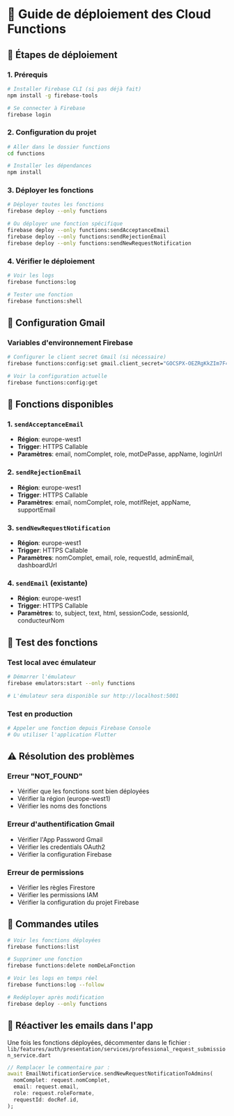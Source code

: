 # 📧 Guide de déploiement des Cloud Functions

## 🚀 Étapes de déploiement

### 1. Prérequis
```bash
# Installer Firebase CLI (si pas déjà fait)
npm install -g firebase-tools

# Se connecter à Firebase
firebase login
```

### 2. Configuration du projet
```bash
# Aller dans le dossier functions
cd functions

# Installer les dépendances
npm install
```

### 3. Déployer les fonctions
```bash
# Déployer toutes les fonctions
firebase deploy --only functions

# Ou déployer une fonction spécifique
firebase deploy --only functions:sendAcceptanceEmail
firebase deploy --only functions:sendRejectionEmail
firebase deploy --only functions:sendNewRequestNotification
```

### 4. Vérifier le déploiement
```bash
# Voir les logs
firebase functions:log

# Tester une fonction
firebase functions:shell
```

## 🔧 Configuration Gmail

### Variables d'environnement Firebase
```bash
# Configurer le client secret Gmail (si nécessaire)
firebase functions:config:set gmail.client_secret="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"

# Voir la configuration actuelle
firebase functions:config:get
```

## 📧 Fonctions disponibles

### 1. `sendAcceptanceEmail`
- **Région**: europe-west1
- **Trigger**: HTTPS Callable
- **Paramètres**: email, nomComplet, role, motDePasse, appName, loginUrl

### 2. `sendRejectionEmail`
- **Région**: europe-west1
- **Trigger**: HTTPS Callable
- **Paramètres**: email, nomComplet, role, motifRejet, appName, supportEmail

### 3. `sendNewRequestNotification`
- **Région**: europe-west1
- **Trigger**: HTTPS Callable
- **Paramètres**: nomComplet, email, role, requestId, adminEmail, dashboardUrl

### 4. `sendEmail` (existante)
- **Région**: europe-west1
- **Trigger**: HTTPS Callable
- **Paramètres**: to, subject, text, html, sessionCode, sessionId, conducteurNom

## 🧪 Test des fonctions

### Test local avec émulateur
```bash
# Démarrer l'émulateur
firebase emulators:start --only functions

# L'émulateur sera disponible sur http://localhost:5001
```

### Test en production
```bash
# Appeler une fonction depuis Firebase Console
# Ou utiliser l'application Flutter
```

## ⚠️ Résolution des problèmes

### Erreur "NOT_FOUND"
- Vérifier que les fonctions sont bien déployées
- Vérifier la région (europe-west1)
- Vérifier les noms des fonctions

### Erreur d'authentification Gmail
- Vérifier l'App Password Gmail
- Vérifier les credentials OAuth2
- Vérifier la configuration Firebase

### Erreur de permissions
- Vérifier les règles Firestore
- Vérifier les permissions IAM
- Vérifier la configuration du projet Firebase

## 📝 Commandes utiles

```bash
# Voir les fonctions déployées
firebase functions:list

# Supprimer une fonction
firebase functions:delete nomDeLaFonction

# Voir les logs en temps réel
firebase functions:log --follow

# Redéployer après modification
firebase deploy --only functions
```

## 🔄 Réactiver les emails dans l'app

Une fois les fonctions déployées, décommenter dans le fichier :
`lib/features/auth/presentation/services/professional_request_submission_service.dart`

```dart
// Remplacer le commentaire par :
await EmailNotificationService.sendNewRequestNotificationToAdmins(
  nomComplet: request.nomComplet,
  email: request.email,
  role: request.roleFormate,
  requestId: docRef.id,
);
```
